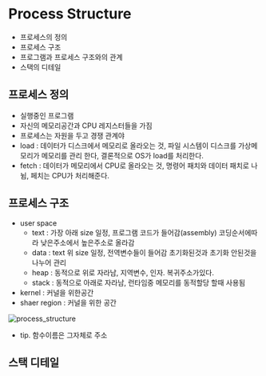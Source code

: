 # Process Structure
- 프로세스의 정의
- 프로세스 구조
- 프로그램과 프로세스 구조와의 관계
- 스택의 디테일

## 프로세스 정의
- 실행중인 프로그램
- 자신의 메모리공간과 CPU 레지스터들을 가짐
- 프로세스는 자원을 두고 경쟁 관계야
- load : 데이터가 디스크에서 메모리로 올라오는 것, 파일 시스템이 디스크를 가상메모리가 메모리를 관리 한다, 결론적으로 OS가 load를 처리한다.
- fetch : 데이터가 메모리에서 CPU로 올라오는 것, 명령어 패치와 데이터 패치로 나뉨, 페치는 CPU가 처리해준다.

## 프로세스 구조
- user space
  - text : 가장 아래 size 일정, 프로그램 코드가 들어감(assembly) 코딩순서에따라 낮은주소에서 높은주소로 올라감
  - data : text 위 size 일정, 전역변수들이 들어감 초기화된것과 초기화 안된것을 나누어 관리
  - heap : 동적으로 위로 자라남, 지역변수, 인자. 복귀주소가있다.
  - stack : 동적으로 아래로 자라남,  런타임중 메모리를 동적할당 할때 사용됨
- kernel : 커널을 위한공간
- shaer region : 커널을 위한 공간


![process_structure](https://i.stack.imgur.com/kvqxs.jpg)

- tip. 함수이름은 그자체로 주소

## 스택 디테일
 
